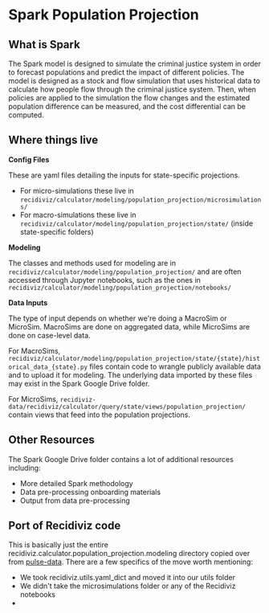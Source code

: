 # Spark Population Projection

## What is Spark
The Spark model is designed to simulate the criminal justice system in 
order to forecast populations and predict the impact of different policies. 
The model is designed as a stock and flow simulation that uses historical 
data to calculate how people flow through the criminal justice system. 
Then, when policies are applied to the simulation the flow changes 
and the estimated population difference can be measured, and 
the cost differential can be computed.

## Where things live
**Config Files**

These are yaml files detailing the inputs for state-specific projections.
- For micro-simulations these live in `recidiviz/calculator/modeling/population_projection/microsimulations/`
- For macro-simulations these live in `recidiviz/calculator/modeling/population_projection/state/` (inside state-specific folders)

**Modeling**

The classes and methods used for modeling are in `recidiviz/calculator/modeling/population_projection/` and are often accessed through Jupyter notebooks, such as the ones in `recidiviz/calculator/modeling/population_projection/notebooks/`

**Data Inputs**

The type of input depends on whether we're doing a MacroSim or MicroSim. MacroSims are done on aggregated data, while MicroSims are done on case-level data. 

For MacroSims, `recidiviz/calculator/modeling/population_projection/state/{state}/historical_data_{state}.py` files contain code to wrangle publicly available data and to upload it for modeling.
The underlying data imported by these files may exist in the Spark Google Drive folder.

For MicroSims, `recidiviz-data/recidiviz/calculator/query/state/views/population_projection/` contain views that feed into the population projections.

## Other Resources

The Spark Google Drive folder contains a lot of additional resources including:
- More detailed Spark methodology
- Data pre-processing onboarding materials
- Output from data pre-processing

## Port of Recidiviz code

This is basically just the entire recidiviz.calculator.population_projection.modeling directory copied over from [pulse-data](https://github.com/Recidiviz/pulse-data). There are a few specifics of the move worth mentioning:
* We took recidiviz.utils.yaml_dict and moved it into our utils folder
* We didn't take the microsimulations folder or any of the Recidiviz notebooks
* 
